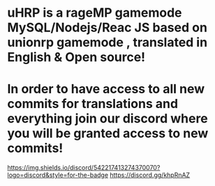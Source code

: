 # uHRP is a rageMP gamemode MySQL/Nodejs/Reac JS based on unionrp gamemode , translated in English & Open source!


# In order to have access to all new commits for translations and everything join our discord where you will be granted access to new commits!

https://img.shields.io/discord/542217413274370070?logo=discord&style=for-the-badge
https://discord.gg/khpRnAZ
